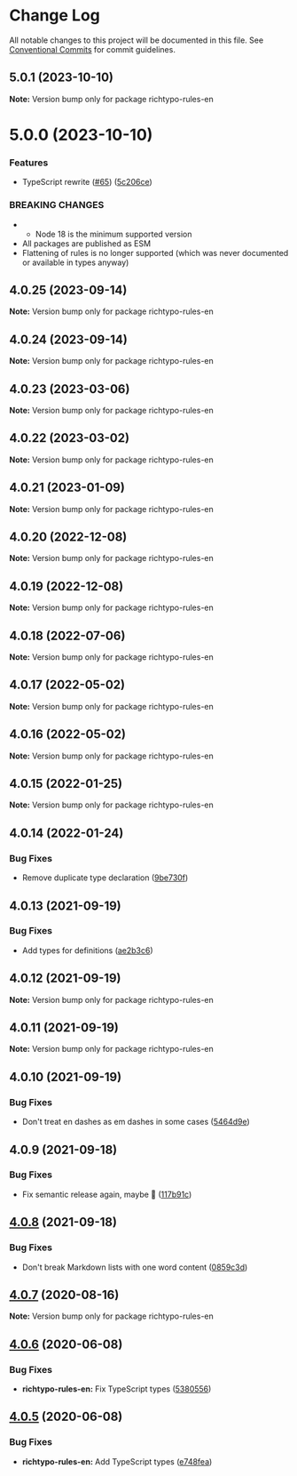 # Change Log

All notable changes to this project will be documented in this file. See [Conventional Commits](https://conventionalcommits.org) for commit guidelines.

## 5.0.1 (2023-10-10)

**Note:** Version bump only for package richtypo-rules-en

# 5.0.0 (2023-10-10)

### Features

- TypeScript rewrite ([#65](https://github.com/sapegin/richtypo.js/issues/65)) ([5c206ce](https://github.com/sapegin/richtypo.js/commit/5c206cebee607d76f143eed4ca5de88beff085dd))

### BREAKING CHANGES

- - Node 18 is the minimum supported version
- All packages are published as ESM
- Flattening of rules is no longer supported (which was never documented or available in types anyway)

## 4.0.25 (2023-09-14)

**Note:** Version bump only for package richtypo-rules-en

## 4.0.24 (2023-09-14)

**Note:** Version bump only for package richtypo-rules-en

## 4.0.23 (2023-03-06)

**Note:** Version bump only for package richtypo-rules-en

## 4.0.22 (2023-03-02)

**Note:** Version bump only for package richtypo-rules-en

## 4.0.21 (2023-01-09)

**Note:** Version bump only for package richtypo-rules-en

## 4.0.20 (2022-12-08)

**Note:** Version bump only for package richtypo-rules-en

## 4.0.19 (2022-12-08)

**Note:** Version bump only for package richtypo-rules-en

## 4.0.18 (2022-07-06)

**Note:** Version bump only for package richtypo-rules-en

## 4.0.17 (2022-05-02)

**Note:** Version bump only for package richtypo-rules-en

## 4.0.16 (2022-05-02)

**Note:** Version bump only for package richtypo-rules-en

## 4.0.15 (2022-01-25)

**Note:** Version bump only for package richtypo-rules-en

## 4.0.14 (2022-01-24)

### Bug Fixes

- Remove duplicate type declaration ([9be730f](https://github.com/sapegin/richtypo.js/commit/9be730f453136bfd34a96547e979844300f9447c))

## 4.0.13 (2021-09-19)

### Bug Fixes

- Add types for definitions ([ae2b3c6](https://github.com/sapegin/richtypo.js/commit/ae2b3c6f97a2300dc0f57e9c54c43d5b862a46bc))

## 4.0.12 (2021-09-19)

**Note:** Version bump only for package richtypo-rules-en

## 4.0.11 (2021-09-19)

**Note:** Version bump only for package richtypo-rules-en

## 4.0.10 (2021-09-19)

### Bug Fixes

- Don't treat en dashes as em dashes in some cases ([5464d9e](https://github.com/sapegin/richtypo.js/commit/5464d9e3c10aceec6ca2ee90666ac73eb8585972))

## 4.0.9 (2021-09-18)

### Bug Fixes

- Fix semantic release again, maybe 🦜 ([117b91c](https://github.com/sapegin/richtypo.js/commit/117b91cf8affab8b4e216dab74c05d8d854ef1fd))

## [4.0.8](https://github.com/sapegin/richtypo.js/compare/richtypo-rules-en@4.0.7...richtypo-rules-en@4.0.8) (2021-09-18)

### Bug Fixes

- Don't break Markdown lists with one word content ([0859c3d](https://github.com/sapegin/richtypo.js/commit/0859c3da92da0e537ec8fae1a7c9bca3903def30))

## [4.0.7](https://github.com/sapegin/richtypo.js/compare/richtypo-rules-en@4.0.6...richtypo-rules-en@4.0.7) (2020-08-16)

**Note:** Version bump only for package richtypo-rules-en

## [4.0.6](https://github.com/sapegin/richtypo.js/compare/richtypo-rules-en@4.0.5...richtypo-rules-en@4.0.6) (2020-06-08)

### Bug Fixes

- **richtypo-rules-en:** Fix TypeScript types ([5380556](https://github.com/sapegin/richtypo.js/commit/5380556))

## [4.0.5](https://github.com/sapegin/richtypo.js/compare/richtypo-rules-en@4.0.4...richtypo-rules-en@4.0.5) (2020-06-08)

### Bug Fixes

- **richtypo-rules-en:** Add TypeScript types ([e748fea](https://github.com/sapegin/richtypo.js/commit/e748fea))
